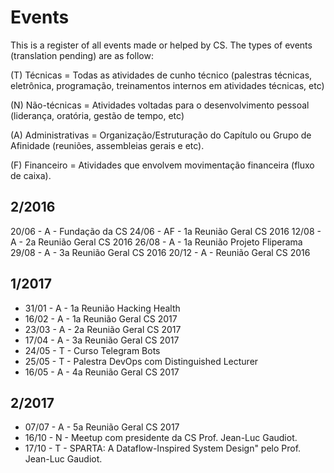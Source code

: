 # Events

This is a register of all events made or helped by CS. The types of events (translation pending) are as follow: 

(T) Técnicas = Todas as atividades de cunho técnico (palestras técnicas, eletrônica, programação, treinamentos internos em atividades técnicas, etc)

(N) Não-técnicas = Atividades voltadas para o desenvolvimento pessoal (liderança, oratória, gestão de tempo, etc) 

(A) Administrativas = Organização/Estruturação do Capítulo ou Grupo de Afinidade (reuniões, assembleias gerais e etc).

(F) Financeiro = Atividades que envolvem movimentação financeira (fluxo de caixa).

## 2/2016

20/06 - A - Fundação da CS
24/06 - AF - 1a Reunião Geral CS 2016
12/08 - A - 2a Reunião Geral CS 2016
26/08 - A - 1a Reunião Projeto Fliperama 
29/08 - A - 3a Reunião Geral CS 2016
20/12 - A - Reunião Geral CS 2016

## 1/2017

- 31/01 - A - 1a Reunião Hacking Health
- 16/02 - A - 1a Reunião Geral CS 2017
- 23/03 - A - 2a Reunião Geral CS 2017
- 17/04 - A - 3a Reunião Geral CS 2017
- 24/05 - T - Curso Telegram Bots
- 25/05 - T - Palestra DevOps com Distinguished Lecturer
- 16/05 - A - 4a Reunião Geral CS 2017

## 2/2017

- 07/07 - A - 5a Reunião Geral CS 2017
- 16/10 - N - Meetup com presidente da CS Prof. Jean-Luc Gaudiot.
- 17/10 - T - SPARTA: A Dataflow-Inspired System Design" pelo Prof. Jean-Luc Gaudiot.
